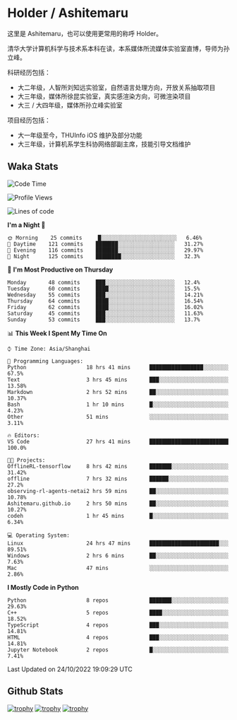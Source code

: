 # Holder / Ashitemaru

这里是 Ashitemaru，也可以使用更常用的称呼 Holder。

清华大学计算机科学与技术系本科在读，本系媒体所流媒体实验室直博，导师为孙立峰。

科研经历包括：

- 大二年级，人智所刘知远实验室，自然语言处理方向，开放关系抽取项目
- 大三年级，媒体所徐昆实验室，真实感渲染方向，可微渲染项目
- 大三 / 大四年级，媒体所孙立峰实验室

项目经历包括：

- 大一年级至今，THUInfo iOS 维护及部分功能
- 大三年级，计算机系学生科协网络部副主席，技能引导文档维护

## Waka Stats

<!--START_SECTION:waka-->
![Code Time](http://img.shields.io/badge/Code%20Time-84%20hrs%2035%20mins-blue)

![Profile Views](http://img.shields.io/badge/Profile%20Views-11-blue)

![Lines of code](https://img.shields.io/badge/From%20Hello%20World%20I%27ve%20Written-328%20Thousand%20lines%20of%20code-blue)

**I'm a Night 🦉** 

```text
🌞 Morning    25 commits     █░░░░░░░░░░░░░░░░░░░░░░░░   6.46% 
🌆 Daytime    121 commits    ███████░░░░░░░░░░░░░░░░░░   31.27% 
🌃 Evening    116 commits    ███████░░░░░░░░░░░░░░░░░░   29.97% 
🌙 Night      125 commits    ████████░░░░░░░░░░░░░░░░░   32.3%

```
📅 **I'm Most Productive on Thursday** 

```text
Monday       48 commits     ███░░░░░░░░░░░░░░░░░░░░░░   12.4% 
Tuesday      60 commits     ████░░░░░░░░░░░░░░░░░░░░░   15.5% 
Wednesday    55 commits     ███░░░░░░░░░░░░░░░░░░░░░░   14.21% 
Thursday     64 commits     ████░░░░░░░░░░░░░░░░░░░░░   16.54% 
Friday       62 commits     ████░░░░░░░░░░░░░░░░░░░░░   16.02% 
Saturday     45 commits     ███░░░░░░░░░░░░░░░░░░░░░░   11.63% 
Sunday       53 commits     ███░░░░░░░░░░░░░░░░░░░░░░   13.7%

```


📊 **This Week I Spent My Time On** 

```text
⌚︎ Time Zone: Asia/Shanghai

💬 Programming Languages: 
Python                   18 hrs 41 mins      █████████████████░░░░░░░░   67.5% 
Text                     3 hrs 45 mins       ███░░░░░░░░░░░░░░░░░░░░░░   13.58% 
Markdown                 2 hrs 52 mins       ██░░░░░░░░░░░░░░░░░░░░░░░   10.37% 
Bash                     1 hr 10 mins        █░░░░░░░░░░░░░░░░░░░░░░░░   4.23% 
Other                    51 mins             ░░░░░░░░░░░░░░░░░░░░░░░░░   3.11%

🔥 Editors: 
VS Code                  27 hrs 41 mins      █████████████████████████   100.0%

🐱‍💻 Projects: 
OfflineRL-tensorflow     8 hrs 42 mins       ███████░░░░░░░░░░░░░░░░░░   31.42% 
offline                  7 hrs 32 mins       ██████░░░░░░░░░░░░░░░░░░░   27.2% 
observing-rl-agents-netai2 hrs 59 mins       ██░░░░░░░░░░░░░░░░░░░░░░░   10.78% 
Ashitemaru.github.io     2 hrs 50 mins       ██░░░░░░░░░░░░░░░░░░░░░░░   10.27% 
codeh                    1 hr 45 mins        █░░░░░░░░░░░░░░░░░░░░░░░░   6.34%

💻 Operating System: 
Linux                    24 hrs 47 mins      ██████████████████████░░░   89.51% 
Windows                  2 hrs 6 mins        ██░░░░░░░░░░░░░░░░░░░░░░░   7.63% 
Mac                      47 mins             ░░░░░░░░░░░░░░░░░░░░░░░░░   2.86%

```

**I Mostly Code in Python** 

```text
Python                   8 repos             ███████░░░░░░░░░░░░░░░░░░   29.63% 
C++                      5 repos             ████░░░░░░░░░░░░░░░░░░░░░   18.52% 
TypeScript               4 repos             ███░░░░░░░░░░░░░░░░░░░░░░   14.81% 
HTML                     4 repos             ███░░░░░░░░░░░░░░░░░░░░░░   14.81% 
Jupyter Notebook         2 repos             █░░░░░░░░░░░░░░░░░░░░░░░░   7.41%

```



 Last Updated on 24/10/2022 19:09:29 UTC
<!--END_SECTION:waka-->

## Github Stats

[![trophy](https://github-profile-trophy.vercel.app/?username=Ashitemaru&column=7)](https://github.com/Ashitemaru)
[![trophy](https://github-readme-stats.vercel.app/api?username=Ashitemaru&show_icons=true&include_all_commits=true)](https://github.com/Ashitemaru)
[![trophy](https://github-readme-stats.vercel.app/api/top-langs/?username=Ashitemaru&layout=compact)](https://github.com/Ashitemaru)

<!--
**Ashitemaru/Ashitemaru** is a ✨ _special_ ✨ repository because its `README.md` (this file) appears on your GitHub profile.

Here are some ideas to get you started:

- 🔭 I’m currently working on ...
- 🌱 I’m currently learning ...
- 👯 I’m looking to collaborate on ...
- 🤔 I’m looking for help with ...
- 💬 Ask me about ...
- 📫 How to reach me: ...
- 😄 Pronouns: ...
- ⚡ Fun fact: ...
-->
